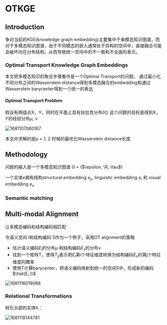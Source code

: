 # OTKGE

## Introduction

争对当前的KGE(knowledge graph embedding)主要集中于单模态知识图谱，而对于多模态知识图谱，由于不同模态的嵌入通常处于异构的空间中，直接融合可能会破坏内在分布结构，从而导致统一空间中的不一致和不全面的表示。 

### Optimal Transport Knowledge Graph Embeddings 

本文把多模态知识的聚合步骤看作是一个Optimal Transport的问题， 通过最小化不同分布之间的Wasserstein distance得到多模态融合的embedding和通过Wasserstein barycenter得到一个统一的表达

#### Optimal Transport Problem

假设有两组点X，Y，同时在平面上具有狄拉克分布$\delta()$ 这个问题的目标是得到X，Y的经验分布$\mu$, $\nu$

![1681107060167](C:\Users\ASUS\AppData\Roaming\Typora\typora-user-images\1681107060167.png)

本文中求解的是p = 1, 2 时候的最优化Wasserstein distance长度

## Methodology

问题的输入是一个多模态知识图谱 G = ($\epsilon, \R, \tau$)

一个实体e拥有结构structural embedding $e_s$, linguistic embedding $e_I$ 和 visual embedding $e_v$

### Semantic matching

## Multi-modal Alignment

让多模态编码和结构编码相匹配

令语义空间 I和结构编码 S作为一个例子，采用OT alignment的策略

+ 估计语义编码$E_I$的分布$\mu$ 和结构编码$E_s$的分布$\nu$
+ 找到一个矩阵T，使得$T_{ij}$表示把$E_I$第i个特征维度转换为结构编码$E_s$的第j个特征维度的概率
+ 使用T计算barycenter，把语义编码映射到统一的空间S中，形成新的编码$\hat{E_I}$

![1681116019088](C:\Users\ASUS\AppData\Roaming\Typora\typora-user-images\1681116019088.png)

### Relational Transformations

转化头部的实体h：

![1681118144781](C:\Users\ASUS\AppData\Roaming\Typora\typora-user-images\1681118144781.png)